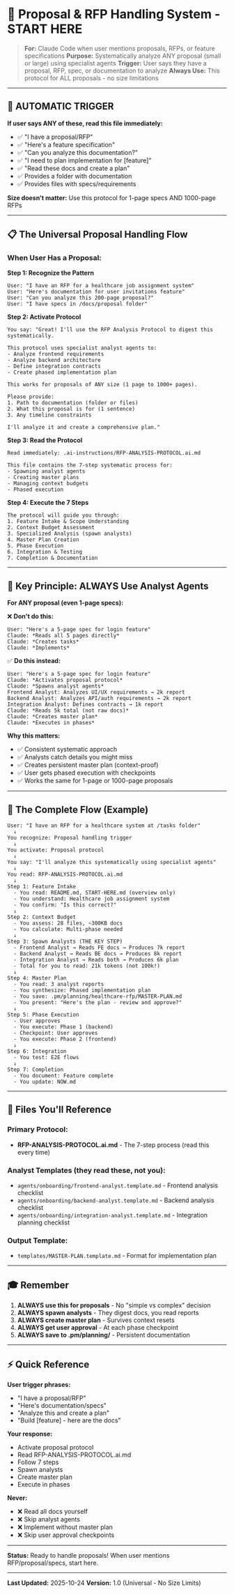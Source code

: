 # 🎯 Proposal & RFP Handling System - START HERE

> **For:** Claude Code when user mentions proposals, RFPs, or feature specifications
> **Purpose:** Systematically analyze ANY proposal (small or large) using specialist agents
> **Trigger:** User says they have a proposal, RFP, spec, or documentation to analyze
> **Always Use:** This protocol for ALL proposals - no size limitations

---

## 🚨 AUTOMATIC TRIGGER

**If user says ANY of these, read this file immediately:**
- ✅ "I have a proposal/RFP"
- ✅ "Here's a feature specification"
- ✅ "Can you analyze this documentation?"
- ✅ "I need to plan implementation for [feature]"
- ✅ "Read these docs and create a plan"
- ✅ Provides a folder with documentation
- ✅ Provides files with specs/requirements

**Size doesn't matter:** Use this protocol for 1-page specs AND 1000-page RFPs

---

## 📋 The Universal Proposal Handling Flow

### **When User Has a Proposal:**

**Step 1: Recognize the Pattern**
```
User: "I have an RFP for a healthcare job assignment system"
User: "Here's documentation for user invitations feature"
User: "Can you analyze this 200-page proposal?"
User: "I have specs in /docs/proposal folder"
```

**Step 2: Activate Protocol**
```
You say: "Great! I'll use the RFP Analysis Protocol to digest this systematically.

This protocol uses specialist analyst agents to:
- Analyze frontend requirements
- Analyze backend architecture
- Define integration contracts
- Create phased implementation plan

This works for proposals of ANY size (1 page to 1000+ pages).

Please provide:
1. Path to documentation (folder or files)
2. What this proposal is for (1 sentence)
3. Any timeline constraints

I'll analyze it and create a comprehensive plan."
```

**Step 3: Read the Protocol**
```
Read immediately: .ai-instructions/RFP-ANALYSIS-PROTOCOL.ai.md

This file contains the 7-step systematic process for:
- Spawning analyst agents
- Creating master plans
- Managing context budgets
- Phased execution
```

**Step 4: Execute the 7 Steps**
```
The protocol will guide you through:
1. Feature Intake & Scope Understanding
2. Context Budget Assessment
3. Specialized Analysis (spawn analysts)
4. Master Plan Creation
5. Phase Execution
6. Integration & Testing
7. Completion & Documentation
```

---

## 🎯 Key Principle: ALWAYS Use Analyst Agents

**For ANY proposal (even 1-page specs):**

❌ **Don't do this:**
```
User: "Here's a 5-page spec for login feature"
Claude: *Reads all 5 pages directly*
Claude: *Creates tasks*
Claude: *Implements*
```

✅ **Do this instead:**
```
User: "Here's a 5-page spec for login feature"
Claude: *Activates proposal protocol*
Claude: *Spawns analyst agents*
Frontend Analyst: Analyzes UI/UX requirements → 2k report
Backend Analyst: Analyzes API/auth requirements → 2k report
Integration Analyst: Defines contracts → 1k report
Claude: *Reads 5k total (not raw docs)*
Claude: *Creates master plan*
Claude: *Executes in phases*
```

**Why this matters:**
- ✅ Consistent systematic approach
- ✅ Analysts catch details you might miss
- ✅ Creates persistent master plan (context-proof)
- ✅ User gets phased execution with checkpoints
- ✅ Works the same for 1-page or 1000-page proposals

---

## 🔄 The Complete Flow (Example)

```
User: "I have an RFP for a healthcare system at /tasks folder"
  ↓
You recognize: Proposal handling trigger
  ↓
You activate: Proposal protocol
  ↓
You say: "I'll analyze this systematically using specialist agents"
  ↓
You read: RFP-ANALYSIS-PROTOCOL.ai.md
  ↓
Step 1: Feature Intake
  - You read: README.md, START-HERE.md (overview only)
  - You understand: Healthcare job assignment system
  - You confirm: "Is this correct?"
  ↓
Step 2: Context Budget
  - You assess: 28 files, ~300KB docs
  - You calculate: Multi-phase needed
  ↓
Step 3: Spawn Analysts (THE KEY STEP)
  - Frontend Analyst → Reads FE docs → Produces 7k report
  - Backend Analyst → Reads BE docs → Produces 8k report
  - Integration Analyst → Reads both → Produces 6k plan
  - Total for you to read: 21k tokens (not 100k!)
  ↓
Step 4: Master Plan
  - You read: 3 analyst reports
  - You synthesize: Phased implementation plan
  - You save: .pm/planning/healthcare-rfp/MASTER-PLAN.md
  - You present: "Here's the plan - review and approve?"
  ↓
Step 5: Phase Execution
  - User approves
  - You execute: Phase 1 (backend)
  - Checkpoint: User approves
  - You execute: Phase 2 (frontend)
  ↓
Step 6: Integration
  - You test: E2E flows
  ↓
Step 7: Completion
  - You document: Feature complete
  - You update: NOW.md
```

---

## 📁 Files You'll Reference

### **Primary Protocol:**
- **RFP-ANALYSIS-PROTOCOL.ai.md** - The 7-step process (read this every time)

### **Analyst Templates (they read these, not you):**
- `agents/onboarding/frontend-analyst.template.md` - Frontend analysis checklist
- `agents/onboarding/backend-analyst.template.md` - Backend analysis checklist
- `agents/onboarding/integration-analyst.template.md` - Integration planning checklist

### **Output Template:**
- `templates/MASTER-PLAN.template.md` - Format for implementation plan

---

## 🎓 Remember

1. **ALWAYS use this for proposals** - No "simple vs complex" decision
2. **ALWAYS spawn analysts** - They digest docs, you read reports
3. **ALWAYS create master plan** - Survives context resets
4. **ALWAYS get user approval** - At each phase checkpoint
5. **ALWAYS save to .pm/planning/** - Persistent documentation

---

## ⚡ Quick Reference

**User trigger phrases:**
- "I have a proposal/RFP"
- "Here's documentation/specs"
- "Analyze this and create a plan"
- "Build [feature] - here are the docs"

**Your response:**
- Activate proposal protocol
- Read RFP-ANALYSIS-PROTOCOL.ai.md
- Follow 7 steps
- Spawn analysts
- Create master plan
- Execute in phases

**Never:**
- ❌ Read all docs yourself
- ❌ Skip analyst agents
- ❌ Implement without master plan
- ❌ Skip user approval checkpoints

---

**Status:** Ready to handle proposals! When user mentions RFP/proposal/specs, start here.

---

**Last Updated:** 2025-10-24
**Version:** 1.0 (Universal - No Size Limits)
